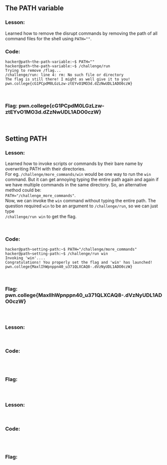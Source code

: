 ## The PATH variable

### Lesson:
Learned how to remove the disrupt commands by removing the path of all command files for the shell using ```PATH=""```. 
<br>

### Code:
```
hacker@path~the-path-variable:~$ PATH=""
hacker@path~the-path-variable:~$ /challenge/run
Trying to remove /flag...
/challenge/run: line 4: rm: No such file or directory
The flag is still there! I might as well give it to you!
pwn.college{cG1PCpdM0LGzLzw-ztEYvO1MO3d.dZzNwUDL1ADO0czW}
```

<br>

### Flag: pwn.college{cG1PCpdM0LGzLzw-ztEYvO1MO3d.dZzNwUDL1ADO0czW}
<br>

## Setting PATH

### Lesson: 
Learned how to invoke scripts or commands by their bare name by overwriting PATH with their directories. <br>
For eg. ```/challenge/more_commands/win``` would be one way to run the ```win``` command. But it can get annoying typing the entire path again and again if we have multiple commands in the same directory. So, an alternative method could be: <br>
```PATH="/challenge_more_commands"```. <br>
Now, we can invoke the ```win``` command without typing the entire path. The question required ```win``` to be an argument to ```/challenge/run```, so we can just type <br>
```/challenge/run win``` to get the flag.

<br>

### Code:
```
hacker@path~setting-path:~$ PATH="/challenge/more_commands"
hacker@path~setting-path:~$ /challenge/run win
Invoking 'win'....
Congratulations! You properly set the flag and 'win' has launched!
pwn.college{MaxlIhWpnppn40_u371QLXCAQ8-.dVzNyUDL1ADO0czW}
```

<br>

### Flag: pwn.college{MaxlIhWpnppn40_u371QLXCAQ8-.dVzNyUDL1ADO0czW}
<br>

##

### Lesson:

<br>

### Code:
```

```

<br>

### Flag: 
<br>

##

### Lesson:

<br>

### Code:
```

```

<br>

### Flag: 
<br>

